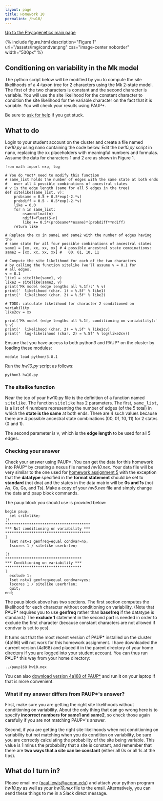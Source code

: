 ```yaml
---
layout: page
title: Homework 10
permalink: /hw10/
---
```

[Up to the Phylogenetics main page](/phylogenetics2022/)

{% include figure.html description="Figure 1" url="/assets/img/condvar.png" css="image-center noborder" width="500px" %}

## Conditioning on variability in the Mk model

The python script below will be modified by you to compute the site likelihoods of a 4-taxon tree for 2 characters using the Mk 2-state model. The first of the two characters is constant and the second character is variable. You will use the site likelihood for the constant character to condition the site likelihood for the variable character on the fact that it is variable. You will check your results using PAUP\*.

Be sure to [ask for help](mailto:paul.lewis@uconn.edu) if you get stuck.

## What to do

Login to your student account on the cluster and create a file named _hw10.py_ using nano containing the code below. Edit the _hw10.py_ script in nano, replacing the xx placeholders with meaningful numbers and formulas. Assume the data for characters 1 and 2 are as shown in Figure 1.

    from math import exp, log

    # You do *not* need to modify this function
    # same_list holds the number of edges with the same state at both ends
    #   over all 4 possible combinations of ancestral states
    # v is the edge length (same for all 5 edges in the tree)
    def sitelike(same_list, v):
        probsame = 0.5 + 0.5*exp(-2.*v)
        probdiff = 0.5 - 0.5*exp(-2.*v)
        like = 0.0
        for n in same_list:
            nsame=float(n)
            ndiff=float(5-n)
            like += 0.5*(probsame**nsame)*(probdiff**ndiff)
        return like
    
    # Replace the xx in same1 and same2 with the number of edges having the 
    # same state for all four possible combinations of ancestral states
    same1 = [xx, xx, xx, xx] # 4 possible ancestral state combinations:
    same2 = [xx, xx, xx, xx] #   00, 01, 10, 11

    # Compute the site likelihood for each of the two characters
    # by calling the function sitelike (we'll assume v = 0.1 for
    # all edges.
    v = 0.1
    like1 = sitelike(same1, v)
    like2 = sitelike(same2, v)
    print('Mk model (edge lengths all %.1f):' % v)
    print('  likelihood (char. 1) = %.5f' % like1)
    print('  likelihood (char. 2) = %.5f' % like2)
    
    # TODO: calculate likelihood for character 2 conditioned on variability
    like2cv = xx
    
    print('Mk model (edge lengths all %.1f, conditioning on variability):' % v)
    print('  likelihood (char. 2) = %.5f' % like2cv)
    print('  log-likelihood (char. 2) = %.5f' % log(like2cv))
    
Ensure that you have access to both python3 and PAUP\* on the cluster by loading these modules:

    module load python/3.8.1

Run the _hw10.py_ script as follows:

    python3 hw10.py
    
### The sitelike function

Near the top of your hw10.py file is the definition of a function named <tt>sitelike</tt>. The function <tt>sitelike</tt> has 2 parameters. The first,
<tt>same_list</tt>, is a list of 4 numbers representing the number
of edges (of the 5 total) in which the **state is the same**
at both ends. There are 4 such values because there are 4
possible ancestral state combinations (00, 01, 10, 11) for 2 states (0 and 1). 

The second parameter is <tt>v</tt>, which is the **edge length** to be used for all 5
edges. 

### Checking your answer

Check your answer using PAUP\*. You can get the data for this homework into PAUP\* by creating a nexus file named _hw10.nex_. Your data file will be very similar to the one used for [homework assignment 5](https://plewis.github.io/hw5/) with the exception that the **datatype** specified in the **format statement** should be set to **standard** (not dna) and the states in the data matrix will be **0s and 1s** (not As, Cs, Gs, and Ts). Make a copy of your _hw5.nex_ file and simply change the data and paup block commands.

The paup block you should use is provided below:

    begin paup;
      set crit=like;
    [!
    ***************************************
    *** Not conditioning on variability ***
    ***************************************
    ]  
      lset nst=1 genfreq=equal condvar=no;
      lscores 1 / sitelike userbrlen;

    [!
    ***********************************
    *** Conditioning on variability ***
    ***********************************
    ]
      exclude 1;  
      lset nst=1 genfreq=equal condvar=yes;
      lscores 1 / sitelike userbrlen;
      quit;
    end;

The paup block above has two sections. The first section computes the likelihood for each character without conditioning on variability. (Note that PAUP\* requires you to use **genfreq** rather than **basefreq** if the datatype is standard.) The **exclude 1** statement in the second part is needed in order to exclude the first character (because constant characters are not allowed if condvar is set to yes).

It turns out that the most recent version of PAUP\* installed on the cluster (4a166) will not work for this homework assignment. I have downloaded the current version (4a168) and placed it in the parent directory of your home directory if you are logged into your student account. You can thus run PAUP\* this way from your home directory:

    ../paup168 hw10.nex
    
You can also [download version 4a168 of PAUP\*](http://phylosolutions.com/paup-test/) and run it on your laptop if that is more convenient.

### What if my answer differs from PAUP\*'s answer?

First, make sure you are getting the right site likelihoods without conditioning on variability. About the only thing that can go wrong here is to specify **incorrect numbers for same1 and same2**, so check those again carefully if you are not matching PAUP\*'s answer.

Second, if you are getting the right site likelihoods when not conditioning on variability but not matching when you do condition on variability, be sure you are correctly calculating the probability of the site being variable. This value is 1 minus the probability that a site is constant, and remember that there are **two ways that a site can be constant** (either all 0s or all 1s at the tips).

## What do I turn in?

Please email me ([paul.lewis@uconn.edu](mailto:paul.lewis@uconn.edu)) and attach your python program _hw10.py_ as well as your _hw10.nex_ file to the email. Alternatively, you can send these things to me in a Slack direct message.


